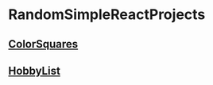 # RandomSimpleReactProjects

## [ColorSquares](https://github.com/CoffeeMakesMorningsBetter/RandomSimpleReactProjects/tree/master/colorsquares)

## [HobbyList](https://github.com/CoffeeMakesMorningsBetter/RandomSimpleReactProjects/tree/master/todolist)